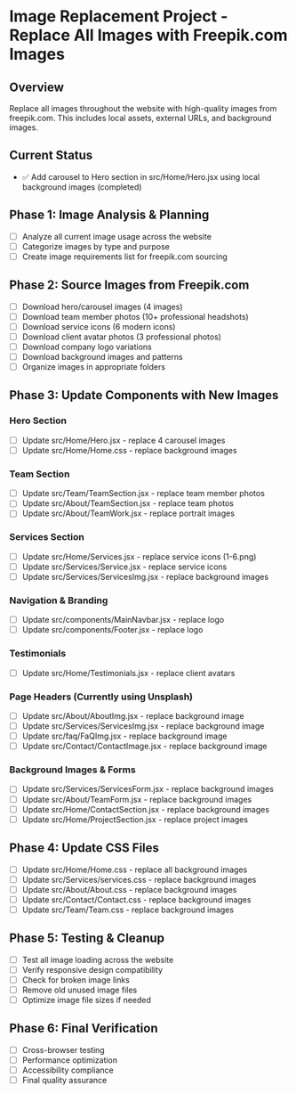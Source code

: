 # Image Replacement Project - Replace All Images with Freepik.com Images

## Overview
Replace all images throughout the website with high-quality images from freepik.com. This includes local assets, external URLs, and background images.

## Current Status
- ✅ Add carousel to Hero section in src/Home/Hero.jsx using local background images (completed)

## Phase 1: Image Analysis & Planning
- [ ] Analyze all current image usage across the website
- [ ] Categorize images by type and purpose
- [ ] Create image requirements list for freepik.com sourcing

## Phase 2: Source Images from Freepik.com
- [ ] Download hero/carousel images (4 images)
- [ ] Download team member photos (10+ professional headshots)
- [ ] Download service icons (6 modern icons)
- [ ] Download client avatar photos (3 professional photos)
- [ ] Download company logo variations
- [ ] Download background images and patterns
- [ ] Organize images in appropriate folders

## Phase 3: Update Components with New Images
### Hero Section
- [ ] Update src/Home/Hero.jsx - replace 4 carousel images
- [ ] Update src/Home/Home.css - replace background images

### Team Section
- [ ] Update src/Team/TeamSection.jsx - replace team member photos
- [ ] Update src/About/TeamSection.jsx - replace team photos
- [ ] Update src/About/TeamWork.jsx - replace portrait images

### Services Section
- [ ] Update src/Home/Services.jsx - replace service icons (1-6.png)
- [ ] Update src/Services/Service.jsx - replace service icons
- [ ] Update src/Services/ServicesImg.jsx - replace background images

### Navigation & Branding
- [ ] Update src/components/MainNavbar.jsx - replace logo
- [ ] Update src/components/Footer.jsx - replace logo

### Testimonials
- [ ] Update src/Home/Testimonials.jsx - replace client avatars

### Page Headers (Currently using Unsplash)
- [ ] Update src/About/AboutImg.jsx - replace background image
- [ ] Update src/Services/ServicesImg.jsx - replace background image
- [ ] Update src/faq/FaQImg.jsx - replace background image
- [ ] Update src/Contact/ContactImage.jsx - replace background image

### Background Images & Forms
- [ ] Update src/Services/ServicesForm.jsx - replace background images
- [ ] Update src/About/TeamForm.jsx - replace background images
- [ ] Update src/Home/ContactSection.jsx - replace background images
- [ ] Update src/Home/ProjectSection.jsx - replace project images

## Phase 4: Update CSS Files
- [ ] Update src/Home/Home.css - replace all background images
- [ ] Update src/Services/services.css - replace background images
- [ ] Update src/About/About.css - replace background images
- [ ] Update src/Contact/Contact.css - replace background images
- [ ] Update src/Team/Team.css - replace background images

## Phase 5: Testing & Cleanup
- [ ] Test all image loading across the website
- [ ] Verify responsive design compatibility
- [ ] Check for broken image links
- [ ] Remove old unused image files
- [ ] Optimize image file sizes if needed

## Phase 6: Final Verification
- [ ] Cross-browser testing
- [ ] Performance optimization
- [ ] Accessibility compliance
- [ ] Final quality assurance
